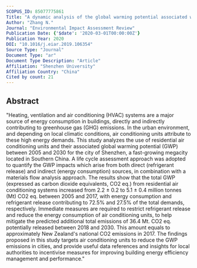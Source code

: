 ```yaml
---
SCOPUS_ID: 85077775861
Title: "A dynamic analysis of the global warming potential associated with air conditioning at a city scale: an empirical study in Shenzhen, China"
Author: "Zhang N."
Journal: "Environmental Impact Assessment Review"
Publication Date: {'$date': '2020-03-01T00:00:00Z'}
Publication Year: 2020
DOI: "10.1016/j.eiar.2019.106354"
Source Type: "Journal"
Document Type: "ar"
Document Type Description: "Article"
Affiliation: "Shenzhen University"
Affiliation Country: "China"
Cited by count: 21
---
```


## Abstract
"Heating, ventilation and air conditioning (HVAC) systems are a major source of energy consumption in buildings, directly and indirectly contributing to greenhouse gas (GHG) emissions. In the urban environment, and depending on local climatic conditions, air conditioning units attribute to these high energy demands. This study analyzes the use of residential air conditioning units and their associated global warming potential (GWP) between 2005 and 2030 for the city of Shenzhen, a fast-growing megacity located in Southern China. A life cycle assessment approach was adopted to quantify the GWP impacts which arise from both direct (refrigerant release) and indirect (energy consumption) sources, in combination with a materials flow analysis approach. The results show that the total GWP (expressed as carbon dioxide equivalents, CO2 eq.) from residential air conditioning systems increased from 2.2 ± 0.2 to 5.1 ± 0.4 million tonnes (Mt) CO2 eq. between 2005 and 2017, with energy consumption and refrigerant release contributing to 72.5% and 27.5% of the total demands, respectively. Immediate measures are required to restrict refrigerant release and reduce the energy consumption of air conditioning units, to help mitigate the predicted additional total emissions of 36.4 Mt. CO2 eq. potentially released between 2018 and 2030. This amount equals to approximately New Zealand's national CO2 emissions in 2017. The findings proposed in this study targets air conditioning units to reduce the GWP emissions in cities, and provide useful data references and insights for local authorities to incentivise measures for improving building energy efficiency management and performance."
